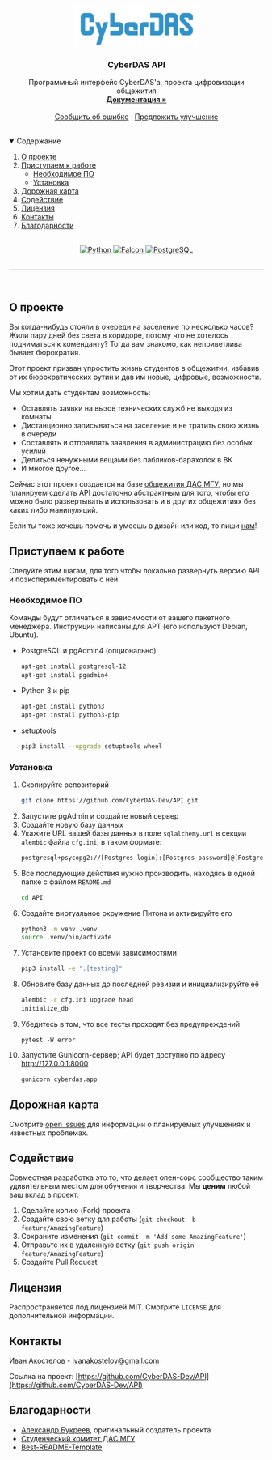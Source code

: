 <br />
<p align="center">
  <a href="https://github.com/CyberDAS-Dev/API">
    <img src=".github/logo.png" alt="Logo" width="250" height="78">
  </a>

  <h3 align="center">CyberDAS API</h3>

  <p align="center">
    Программный интерфейс CyberDAS'a, проекта цифровизации общежития
    <br />
    <a href="https://github.com/CyberDAS-Dev/API"><strong>Документация »</strong></a>
    <br />
    <br />
    <a href="https://github.com/CyberDAS-Dev/API/issues">Сообщить об ошибке</a>
    ·
    <a href="https://github.com/CyberDAS-Dev/API/issues">Предложить улучшение</a>
  </p>
</p>

<br>
<details open="open">
  <summary>Содержание</summary>
  <ol>
    <li><a href="#о-проекте">О проекте</a></li>
    <li>
      <a href="#приступаем-к-работе">Приступаем к работе</a>
      <ul>
        <li><a href="#необходимое-по">Необходимое ПО</a></li>
        <li><a href="#установка">Установка</a></li>
      </ul>
    </li>
    <li><a href="#дорожная-карта">Дорожная карта</a></li>
    <li><a href="#содействие">Содействие</a></li>
    <li><a href="#лицензия">Лицензия</a></li>
    <li><a href="#контакты">Контакты</a></li>
    <li><a href="#благодарности">Благодарности</a></li>
  </ol>
</details>
<br>

<div style="text-align:center">
  <a href="https://www.python.org/">
    <img src="https://img.shields.io/static/v1?style=for-the-badge&message=Python&color=3776AB&logo=Python&logoColor=FFFFFF&label=" alt="Python">
  </a>
  <a href="https://falcon.readthedocs.io">
    <img src="https://img.shields.io/static/v1?style=for-the-badge&message=Falcon&color=222222&logo=Falcon&logoColor=F0AD4E&label=" alt="Falcon">
  </a>
  <a href="https://www.postgresql.org">
    <img src="https://img.shields.io/static/v1?style=for-the-badge&message=PostgreSQL&color=4169E1&logo=PostgreSQL&logoColor=FFFFFF&label=" alt="PostgreSQL">
  </a>
</div>

<br>
<hr>
<br>

## О проекте

Вы когда-нибудь стояли в очереди на заселение по несколько часов? Жили пару дней без света в коридоре, потому что не хотелось подниматься к коменданту? Тогда вам знакомо, как неприветлива бывает бюрократия.

Этот проект призван упростить жизнь студентов в общежитии, избавив от их бюрократических рутин и дав им новые, цифровые, возможности.

Мы хотим дать студентам возможность:
* Оставлять заявки на вызов технических служб не выходя из комнаты
* Дистанционно записываться на заселение и не тратить свою жизнь в очереди 
* Составлять и отправлять заявления в администрацию без особых усилий
* Делиться ненужными вещами без пабликов-барахолок в ВК
* И многое другое... 

Сейчас этот проект создается на базе [общежития ДАС МГУ](https://das.msk.ru), но мы планируем сделать API достаточно абстрактным для того, чтобы его можно было развертывать и использовать и в других общежитиях без каких либо манипуляций.

Если ты тоже хочешь помочь и умеешь в дизайн или код, то пиши <a href="#контакты">нам</a>!

## Приступаем к работе

Следуйте этим шагам, для того чтобы локально развернуть версию API и поэкспериментировать с ней.

### Необходимое ПО

Команды будут отличаться в зависимости от вашего пакетного менеджера. Инструкции написаны для APT (его используют Debian, Ubuntu).

* PostgreSQL и pgAdmin4 (опционально) 
  ```bash
  apt-get install postgresql-12
  apt-get install pgadmin4
  ```
* Python 3 и pip
  ```bash
  apt-get install python3
  apt-get install python3-pip
  ```
* setuptools
  ```bash
  pip3 install --upgrade setuptools wheel
  ```

### Установка

1. Скопируйте репозиторий
   ```bash
   git clone https://github.com/CyberDAS-Dev/API.git
   ```
2. Запустите pgAdmin и создайте новый сервер
3. Создайте новую базу данных 
4. Укажите URL вашей базы данных в поле `sqlalchemy.url` в секции `alembic` файла `cfg.ini`, в таком формате:
    ```bash
    postgresql+psycopg2://[Postgres login]:[Postgres password]@[Postgres server url]/[DB name]
    ```
5. Все последующие действия нужно производить, находясь в одной папке с файлом `README.md`
    ```bash
    cd API
    ```
6. Создайте виртуальное окружение Питона и активируйте его
    ```bash
    python3 -m venv .venv
    source .venv/bin/activate
    ```
7. Установите проект со всеми зависимостями
    ```bash
    pip3 install -e ".[testing]"
    ```
8. Обновите базу данных до последней ревизии и инициализируйте её
    ```bash
    alembic -c cfg.ini upgrade head
    initialize_db
    ```
9. Убедитесь в том, что все тесты проходят без предупреждений
    ```bashx
    pytest -W error
    ```
10. Запустите Gunicorn-сервер; API будет доступно по адресу http://127.0.0.1:8000
    ```bash
    gunicorn cyberdas.app
    ```

## Дорожная карта

Смотрите [open issues](https://github.com/CyberDAS-Dev/API/issues) для информации о планируемых улучшениях и известных проблемах.


## Содействие

Совместная разработка это то, что делает опен-сорс сообщество таким удивительным местом для обучения и творчества. Мы **ценим** любой ваш вклад в проект.

1. Сделайте копию (Fork) проекта
2. Создайте свою ветку для работы (`git checkout -b feature/AmazingFeature`)
3. Сохраните изменения (`git commit -m 'Add some AmazingFeature'`)
4. Отправьте их в удаленную ветку (`git push origin feature/AmazingFeature`)
5. Создайте Pull Request


## Лицензия

Распространяется под лицензией MIT. Смотрите `LICENSE` для дополнительной информации.


## Контакты

Иван Акостелов - ivanakostelov@gmail.com

Ссылка на проект: [https://github.com/CyberDAS-Dev/API](https://github.com/CyberDAS-Dev/API)


## Благодарности
* [Александр Букреев](https://github.com/TarLung), оригинальный создатель проекта
* [Студенческий комитет ДАС МГУ](https://vk.com/studcomdas)
* [Best-README-Template](https://github.com/othneildrew/Best-README-Template)
